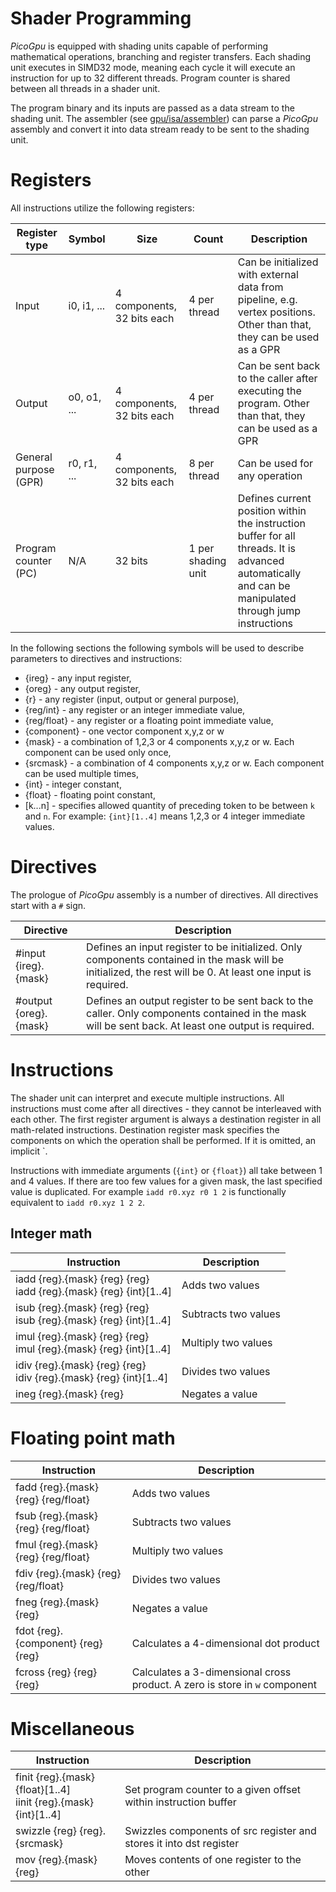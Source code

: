 # Shader Programming

*PicoGpu* is equipped with shading units capable of performing mathematical operations, branching and register transfers. Each shading unit executes in SIMD32 mode, meaning each cycle it will execute an instruction for up to 32 different threads. Program counter is shared between all threads in a shader unit.

The program binary and its inputs are passed as a data stream to the shading unit. The assembler (see [gpu/isa/assembler](gpu/isa/assembler)) can parse a *PicoGpu* assembly and convert it into data stream ready to be sent to the shading unit.

# Registers
All instructions utilize the following registers:

| Register type         | Symbol      | Size                       | Count              | Description |
|-----------------------|-------------|----------------------------|--------------------|-------------|
| Input                 | i0, i1, ... | 4 components, 32 bits each | 4 per thread       | Can be initialized with external data from pipeline, e.g. vertex positions. Other than that, they can be used as a GPR |
| Output                | o0, o1, ... | 4 components, 32 bits each | 4 per thread       | Can be sent back to the caller after executing the program. Other than  that, they can be used as a GPR |
| General purpose (GPR) | r0, r1, ... | 4 components, 32 bits each | 8 per thread       | Can be used for any operation |
| Program counter (PC)  | N/A         | 32 bits                    | 1 per shading unit | Defines current position within the instruction buffer for all threads. It is advanced automatically and can be manipulated through jump instructions |

In the following sections the following symbols will be used to describe parameters to directives and instructions:
- {ireg} - any input register,
- {oreg} - any output register,
- {r} - any register (input, output or general purpose),
- {reg/int} - any register or an integer immediate value,
- {reg/float} - any register or a floating point immediate value,
- {component} - one vector component x,y,z or w
- {mask} - a combination of 1,2,3 or 4 components x,y,z or w. Each component can be used only once,
- {srcmask} - a combination of 4 components x,y,z or w. Each component can be used multiple times,
- {int} - integer constant,
- {float} - floating point constant,
- [k...n] - specifies allowed quantity of preceding token to be between `k` and `n`. For example: `{int}[1..4]` means 1,2,3 or 4 integer immediate values.

# Directives
The prologue of *PicoGpu* assembly is a number of directives. All directives start with a `#` sign.

| Directive             | Description |
|-----------------------|-------------|
| #input {ireg}.{mask}  | Defines an input register to be initialized. Only components contained in the mask will be initialized,  the rest will be 0. At least one input is required. |
| #output {oreg}.{mask} | Defines an output register to be sent back to the caller. Only components contained in the mask will be sent back. At least one output is required. |


# Instructions
The shader unit can interpret and execute multiple instructions. All instructions must come after all directives - they cannot be interleaved with each other. The first register argument is always a destination register in all math-related instructions. Destination register mask specifies the components on which the operation shall be performed. If it is omitted, an implicit `.

Instructions with immediate arguments (`{int}` or `{float}`) all take between 1 and 4 values. If there are too few values for a given mask, the last specified value is duplicated. For example `iadd r0.xyz r0 1 2` is functionally equivalent to `iadd r0.xyz 1 2 2`.

## Integer math
| Instruction                                                           | Description          |
|-----------------------------------------------------------------------|----------------------|
| iadd {reg}.{mask} {reg} {reg}</br>iadd {reg}.{mask} {reg} {int}[1..4] | Adds two values      |
| isub {reg}.{mask} {reg} {reg}</br>isub {reg}.{mask} {reg} {int}[1..4] | Subtracts two values |
| imul {reg}.{mask} {reg} {reg}</br>imul {reg}.{mask} {reg} {int}[1..4] | Multiply two values  |
| idiv {reg}.{mask} {reg} {reg}</br>idiv {reg}.{mask} {reg} {int}[1..4] | Divides two values   |
| ineg {reg}.{mask} {reg}                                               | Negates a value      |


# Floating point math
| Instruction | Description                                                                                             |
|-------------------------------------|---------------------------------------------------------------------------------|
| fadd {reg}.{mask} {reg} {reg/float} | Adds two values                                                                 |
| fsub {reg}.{mask} {reg} {reg/float} | Subtracts two values                                                            |
| fmul {reg}.{mask} {reg} {reg/float} | Multiply two values                                                             |
| fdiv {reg}.{mask} {reg} {reg/float} | Divides two values                                                              |
| fneg {reg}.{mask} {reg}             | Negates a value                                                                 |
| fdot {reg}.{component} {reg} {reg}  | Calculates a 4-dimensional dot product                                          |
| fcross {reg} {reg} {reg}            | Calculates a 3-dimensional cross product. A zero is store in `w` component      |

# Miscellaneous
| Instruction                                                              | Description                                                         |
|--------------------------------------------------------------------------|---------------------------------------------------------------------|
| finit {reg}.{mask} {float}[1..4]</br>iinit {reg}.{mask} {int}[1..4]</br> | Set program counter to a given offset within instruction buffer     |
| swizzle {reg} {reg}.{srcmask}                                            | Swizzles components of src register and stores it into dst register |
| mov {reg}.{mask} {reg}                                                   | Moves contents of one register to the other                         |
